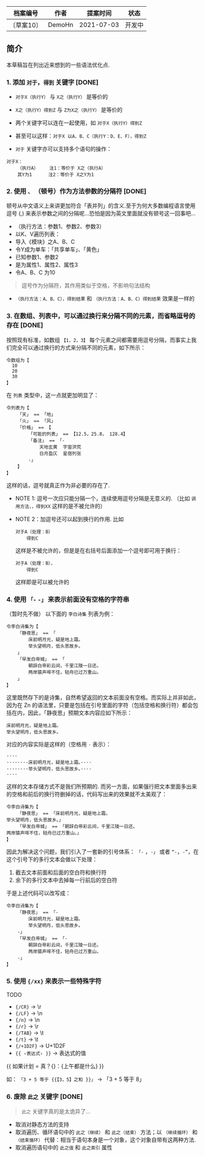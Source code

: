 | 档案编号| 作者| 提案时间 | 状态 |
|:----:|:----:|:----:|:----:|
|〔草案10〕| DemoHn | 2021-07-03 | 开发中 |

## 简介

本草稿旨在列出近来想到的一些语法优化点.

### 1. 添加 `对于`，`得到` 关键字  [DONE]

- `对于X（执行Y）` 与 `X之（执行Y）` 是等价的
- `X之（执行Y）得到Z` 与 `Z为X之（执行Y）` 是等价的
- 两个关键字可以连在一起使用，如 `对于X（执行Y）得到Z`

- 甚至可以这样：`对于X 以A、B、C（执行Y：D、E、F），得到Z`

- `对于` 关键字亦可以支持多个语句的操作：

```
对于X：
    （执行A）    注1：等价于 X之（执行A）
    其Y为1      注2：等价于 X之Y为1
```


### 2. 使用 `、` （顿号）作为方法参数的分隔符 [DONE]

顿号从中文语义上来讲更加符合「表并列」的含义.至于为何大多数编程语言使用逗号 (,) 来表示参数之间的分隔呢...恐怕是因为英文里面就没有顿号这一回事吧...

- （执行方法：参数1、参数2、参数3）
- 以K、V遍历列表：    
- 导入《模块》之A、B、C
- 令Y成为单车：「共享单车」、「黄色」
- 已知参数1、参数2
- 是为属性1、属性2、属性3
- 令A、B、C 为10
> 逗号作为分隔符，其作用类似于空格，不影响句法结构

- `（执行方法：A、B、C），得到结果` 和 `（执行方法：A、B、C）得到结果` 效果是一样的

### 3. 在数组、列表中，可以通过换行来分隔不同的元素，而省略逗号的存在 [DONE]

按照现有标准，如数组 `【1，2，3】` 每个元素之间都需要用逗号分隔，而事实上我们完全可以通过换行的方式来分隔不同的元素，如下所示：

```
令数组为【
  10
  20
  30
】
```
在 `列表` 类型中，这一点就更加明显了：

```
令列表为【
    「天」 == 「地」
    「火」 == 「风」
    「价格」 == 【
        「可能的列表」 == 【12.5，25.8， 128.4】
        「备注」 == 「-
            天地玄黄  宇宙洪荒
            日月盈仄  星宿列张
        -」
    】
】
```

这样的话，逗号就真正作为非必要的存在了.

- NOTE 1: 逗号一次应只能分隔一个，连续使用逗号分隔是无意义的. （比如 `调用方法，，得到XX` 这样的是不被允许的）

- NOTE 2：加逗号还可以起到换行的作用. 比如 
    ```
    对于A（处理：B）
        得到C
    ```
    这样是不被允许的，但是是在右括号后面添加一个逗号即可用于换行：
    
    ```
    对于A（处理：B），
        得到C
    ```
    这样即是可以被允许的

### 4. 使用 `「-`  `-」` 来表示前面没有空格的字符串

（暂时先不做）
以下面的 `李白诗集` 列表为例：

```
令李白诗集为【
    「静夜思」 == 「    
        床前明月光，疑是地上霜。    
        举头望明月，低头思故乡。    
    」
    「早发白帝城」 == 「
        朝辞白帝彩云间，千里江陵一日还。
        两岸猿声啼不住，轻舟已过万重山。
    」
】
```

这里既然存下的是诗集，自然希望返回的文本前面没有空格。而实际上并非如此，因为在 Zn 的语法里，只要是包括在引号里面的字符（包括空格和换行符）都会包括在内，因此，「静夜思」预期文本内容应如下所示：

```
床前明月光，疑是地上霜。
举头望明月，低头思故乡。
```

对应的内容实际是这样的（空格用 `·` 表示）：

```
····
········床前明月光，疑是地上霜。····
········举头望明月，低头思故乡。····
····
```

这样的文本存储方式不是我们所预期的. 而另一方面，如果强行把文本里面多出来的空格和前后的换行符删掉的话，代码写出来的效果就不太美观了：

```
令李白诗集为【
    「静夜思」 == 「床前明月光，疑是地上霜。    
举头望明月，低头思故乡。」
    「早发白帝城」 == 「朝辞白帝彩云间，千里江陵一日还。
两岸猿声啼不住，轻舟已过万重山。」
】
```

因此为解决这个问题，我们引入了一套新的引号体系： `「-` ，`-」` 或者  `“-`，`-”`，在这个引号下的多行文本会做以下处理：

  1) 截去文本前面和后面的空白符和换行符
  2) 余下的多行文本中去掉每一行前后的空白符

于是上述代码可以改写成：

```
令李白诗集为【
    「静夜思」 == 「-
        床前明月光，疑是地上霜。    
        举头望明月，低头思故乡。    
    -」
    「早发白帝城」 == 「-
        朝辞白帝彩云间，千里江陵一日还。
        两岸猿声啼不住，轻舟已过万重山。
    -」
】
```

### 5. 使用 `{/xx}` 来表示一些特殊字符

TODO 

- `{/CR}` -> \r
- `{/LF}` -> \n
- `{/n}` -> \n
- `{/r}` -> \r
- `{/TAB}` -> \t
- `{/t}` -> \t
- `{/+1D2F}` -> U+1D2F
- `{{ ‹表达式› }}`  -> 表达式的值

{{ 如果计划 = 真？{}：{上午都是什么} }}


如： `「3 + 5 等于 {{【3，5】之和 }}」`  ->  「3 + 5 等于 8」

### 6. 废除 `此之` 关键字 [DONE]

> `此之` 关键字真的是太诡异了...

- 取消对静态方法的支持
- 取消遍历、循环语句中的 `此之（继续）` 和 `此之（结束）` 方法；以 `（继续循环）` 和 `（结束循环）` 代替：相当于语句本身是一个对象，这个对象自带有这两种方法.
- 取消遍历语句中的 `此之值` 和 `此之索引` 属性